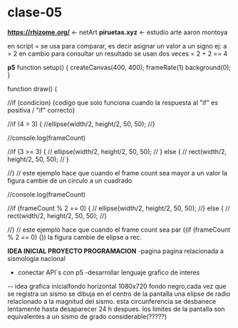 # clase-05

**https://rhizome.org/** <- netArt
**piruetas.xyz** <- estudio arte aaron montoya

en script = se usa para comparar, es decir asignar un valor a un signo
ej: a = 2 
en cambio para consultar un resultado se usan dos veces =
2 + 2 == 4


**p5**
function setup() {
  createCanvas(400, 400);
  frameRate(1)
  background(0);
}

function draw() {

//if (condicion) {codigo que solo funciona cuando la respuesta al "if" es positiva / "if" correcto}

//if (4 > 3) { 
  //ellipse(width/2, height/2, 50, 50);
//}

  //console.log(frameCount)
  
  //if (3 >= 3) {
   // ellipse(width/2, height/2, 50, 50);
 // } else {
  //  rect(width/2, height/2, 50, 50);
 // }
  
//}
// este ejemplo hace que cuando el frame count sea mayor a un valor la figura cambie de un circulo a un cuadrado

  
  //console.log(frameCount)
  
  //if (frameCount % 2 == 0) {
  //  ellipse(width/2, height/2, 50, 50);
  //} else {
  //  rect(width/2, height/2, 50, 50);
  //}
  
//}
// este ejemplo hace que cuando el frame count sea par ((if (frameCount % 2 == 0) {)) la figura cambie de elipse a rec.


**IDEA INICIAL PROYECTO PROGRAMACION**
-pagina pagina relacionada a sismologia nacional
- conectar API´s con p5
-desarrollar lenguaje grafico de interes

-- idea grafica inicialfondo horizontal 1080x720 fondo negro,cada vez que se registra un sismo se dibuja en el centro de la pantalla una elipse de radio relacionado a la magnitud del sismo. esta circunferencia se desbanece lentamente hasta desaparecer 24 h despues. los limites de la pantalla son equivalentes a un sismo de grado considerable(?????)

  
